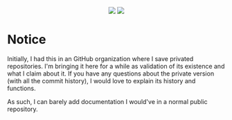 <div align="center">

![](https://img.shields.io/github/license/wusteven815/card-utils)
![](https://img.shields.io/badge/discord%20servers-315-6e85d2)

</div>

# Notice

Initially, I had this in an GitHub organization where I save privated repositories. I'm bringing it here for a while as validation of its existence and what I claim about it. If you have any questions about the private version (with all the commit history), I would love to explain its history and functions.

As such, I can barely add documentation I would've in a normal public repository.
